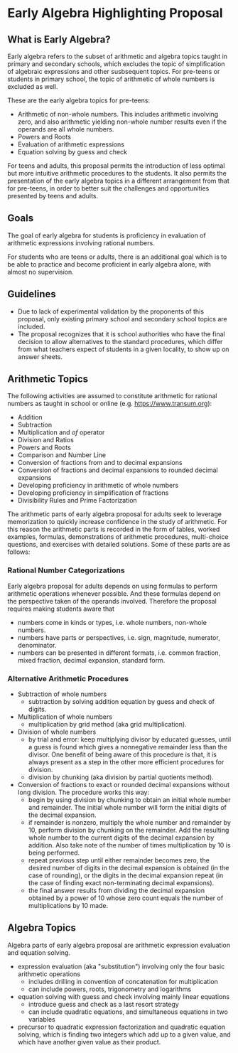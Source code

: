 # Early Algebra Highlighting Proposal

## What is Early Algebra?

Early algebra refers to the subset of arithmetic and algebra topics taught in primary and secondary schools, which excludes the topic of simplification of algebraic expressions and other susbsequent topics. For pre-teens or students in primary school, the topic of arithmetic of whole numbers is excluded as well.

These are the early algebra topics for pre-teens:

- Arithmetic of non-whole numbers. This includes arithmetic involving zero, and also arithmetic yielding non-whole number results even if the operands are all whole numbers.
- Powers and Roots
- Evaluation of arithmetic expressions
- Equation solving by guess and check

For teens and adults, this proposal permits the introduction of less optimal but more intuitive arithmetic procedures to the students. It also permits the presentation of the early algebra topics in a different arrangement from that for pre-teens, in order to better suit the challenges and opportunities presented by teens and adults.

## Goals

The goal of early algebra for students is proficiency in evaluation of arithmetic expressions involving rational numbers.

For students who are teens or adults, there is an additional goal which is to be able to practice and become proficient in early algebra alone, with almost no supervision.

## Guidelines

- Due to lack of experimental validation by the proponents of this proposal, only existing primary school and secondary school topics are included.
- The proposal recognizes that it is school authorities who have the final decision to allow alternatives to the standard procedures, which differ from what teachers expect of students in a given locality, to show up on answer sheets.

## Arithmetic Topics

The following activities are assumed to constitute arithmetic for rational numbers as taught in school or online (e.g. https://www.transum.org):

- Addition
- Subtraction
- Multiplication and *of* operator
- Division and Ratios
- Powers and Roots
- Comparison and Number Line
- Conversion of fractions from and to decimal expansions
- Conversion of fractions and decimal expansions to rounded decimal expansions
- Developing proficiency in arithmetic of whole numbers
- Developing proficiency in simplification of fractions
- Divisibility Rules and Prime Factorization

The arithmetic parts of early algebra proposal for adults seek to leverage memorization to quickly increase confidence in the study of arithmetic. For this reason the arithmetic parts is recorded in the form of tables, worked examples, formulas, demonstrations of arithmetic procedures, multi-choice questions, and exercises with detailed solutions. Some of these parts are as follows:

### Rational Number Categorizations

Early algebra proposal for adults depends on using formulas to perform arithmetic operations whenever possible. And these formulas depend on the perspective taken of the operands involved. Therefore the proposal requires making students aware that

- numbers come in kinds or types, i.e. whole numbers, non-whole numbers.
- numbers have parts or perspectives, i.e. sign, magnitude, numerator, denominator.
- numbers can be presented in different formats, i.e. common fraction, mixed fraction, decimal expansion, standard form.

### Alternative Arithmetic Procedures

- Subtraction of whole numbers
  - subtraction by solving addition equation by guess and check of digits.
- Multiplication of whole numbers
  - multiplication by grid method (aka grid multiplication).
- Division of whole numbers
  - by trial and error: keep multiplying divisor by educated guesses, until a guess is found which gives a nonnegative remainder less than the divisor.
    One benefit of being aware of this procedure is that, it is always present as a step in the other more efficient procedures for division.
  - division by chunking (aka division by partial quotients method).
- Conversion of fractions to exact or rounded decimal expansions without long division. The procedure works this way:
  - begin by using division by chunking to obtain an initial whole number and remainder. The initial whole number will form the initial digits of the decimal expansion.
  - if remainder is nonzero, multiply the whole number and remainder by 10, perform division by chunking on the remainder. Add the resulting whole number to the current digits of the decimal expansion by addition. Also take note of the number of times multiplication by 10 is being performed.
  - repeat previous step until either remainder becomes zero, the desired number of digits in the decimal expansion is obtained (in the case of rounding), or the digits in the decimal expansion repeat (in the case of finding exact non-terminating decimal expansions).
  - the final answer results from dividing the decimal expansion obtained by a power of 10 whose zero count equals the number of multiplications by 10 made.

## Algebra Topics

Algebra parts of early algebra proposal are arithmetic expression evaluation and equation solving.

- expression evaluation (aka "substitution") involving only the four basic arithmetic operations
  - includes drilling in convention of concatenation for multiplication
  - can include powers, roots, trigonometry and logarithms
- equation solving with guess and check involving mainly linear equations
  - introduce guess and check as a last resort strategy
  - can include quadratic equations, and simultaneous equations in two variables
- precursor to quadratic expression factorization and quadratic equation solving, which is finding two integers which add up to a given value, and which have another given value as their product.